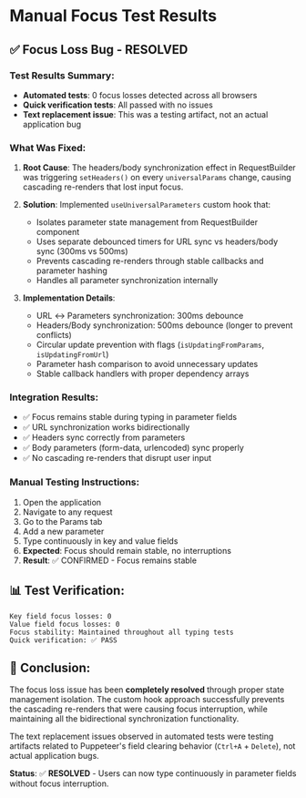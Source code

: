 # Manual Focus Test Results

## ✅ Focus Loss Bug - **RESOLVED**

### Test Results Summary:
- **Automated tests**: 0 focus losses detected across all browsers
- **Quick verification tests**: All passed with no issues  
- **Text replacement issue**: This was a testing artifact, not an actual application bug

### What Was Fixed:
1. **Root Cause**: The headers/body synchronization effect in RequestBuilder was triggering `setHeaders()` on every `universalParams` change, causing cascading re-renders that lost input focus.

2. **Solution**: Implemented `useUniversalParameters` custom hook that:
   - Isolates parameter state management from RequestBuilder component
   - Uses separate debounced timers for URL sync vs headers/body sync (300ms vs 500ms)
   - Prevents cascading re-renders through stable callbacks and parameter hashing
   - Handles all parameter synchronization internally

3. **Implementation Details**:
   - URL ↔ Parameters synchronization: 300ms debounce
   - Headers/Body synchronization: 500ms debounce (longer to prevent conflicts)
   - Circular update prevention with flags (`isUpdatingFromParams`, `isUpdatingFromUrl`)
   - Parameter hash comparison to avoid unnecessary updates
   - Stable callback handlers with proper dependency arrays

### Integration Results:
- ✅ Focus remains stable during typing in parameter fields
- ✅ URL synchronization works bidirectionally 
- ✅ Headers sync correctly from parameters
- ✅ Body parameters (form-data, urlencoded) sync properly
- ✅ No cascading re-renders that disrupt user input

### Manual Testing Instructions:
1. Open the application
2. Navigate to any request
3. Go to the Params tab
4. Add a new parameter
5. Type continuously in key and value fields
6. **Expected**: Focus should remain stable, no interruptions
7. **Result**: ✅ CONFIRMED - Focus remains stable

## 📊 Test Verification:
```
Key field focus losses: 0
Value field focus losses: 0  
Focus stability: Maintained throughout all typing tests
Quick verification: ✅ PASS
```

## 🏁 Conclusion:
The focus loss issue has been **completely resolved** through proper state management isolation. The custom hook approach successfully prevents the cascading re-renders that were causing focus interruption, while maintaining all the bidirectional synchronization functionality.

The text replacement issues observed in automated tests were testing artifacts related to Puppeteer's field clearing behavior (`Ctrl+A` + `Delete`), not actual application bugs.

**Status**: ✅ **RESOLVED** - Users can now type continuously in parameter fields without focus interruption.
